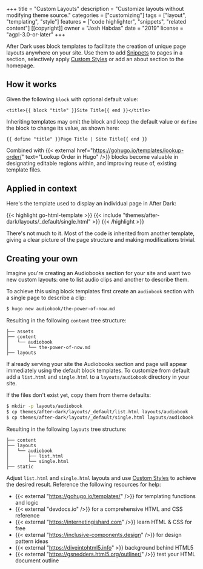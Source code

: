 +++
title = "Custom Layouts"
description = "Customize layouts without modifying theme source."
categories = ["customizing"]
tags = ["layout", "templating", "style"]
features = ["code highlighter", "snippets", "related content"]
[[copyright]]
  owner = "Josh Habdas"
  date = "2019"
  license = "agpl-3.0-or-later"
+++

After Dark uses block templates to facilitate the creation of unique page layouts anywhere on your site. Use them to add [Snippets](../snippets) to pages in a section, selectively apply [Custom Styles](../custom-styles) or add an about section to the homepage.

## How it works

Given the following `block` with optional default value:

```go-html-template
<title>{{ block "title" }}Site Title{{ end }}</title>
```

Inheriting templates may omit the block and keep the default value or `define` the block to change its value, as shown here:

```go-html-template
{{ define "title" }}Page Title | Site Title{{ end }}
```

Combined with {{< external href="https://gohugo.io/templates/lookup-order/" text="Lookup Order in Hugo" />}} blocks become valuable in designating editable regions within, and improving reuse of, existing template files.

## Applied in context

Here's the template used to display an individual page in After Dark:

{{< highlight go-html-template >}}
{{< include "themes/after-dark/layouts/_default/single.html" >}}
{{< /highlight >}}

There's not much to it. Most of the code is inherited from another template, giving a clear picture of the page structure and making modifications trivial.

## Creating your own

Imagine you're creating an Audiobooks section for your site and want two new custom layouts: one to list audio clips and another to describe them.

To achieve this using block templates first create an `audiobook` section with a single page to describe a clip:

```sh
$ hugo new audiobook/the-power-of-now.md
```

Resulting in the following `content` tree structure:

```
├── assets
├── content
│   └── audiobook
│       └── the-power-of-now.md
├── layouts
```

If already serving your site the Audiobooks section and page will appear immediately using the default block templates. To customize from default add a `list.html` and `single.html` to a `layouts/audiobook` directory in your site.

If the files don't exist yet, copy them from theme defaults:

```sh
$ mkdir -p layouts/audiobook
$ cp themes/after-dark/layouts/_default/list.html layouts/audiobook
$ cp themes/after-dark/layouts/_default/single.html layouts/audiobook
```

Resulting in the following `layouts` tree structure:

```
├── content
├── layouts
│   └── audiobook
│       ├── list.html
│       └── single.html
├── static
```

Adjust `list.html` and `single.html` layouts and use [Custom Styles](../custom-styles) to achieve the desired result. Reference the following resources for help:

- {{< external "https://gohugo.io/templates/" />}} for templating functions and logic
- {{< external "devdocs.io" />}} for a comprehensive HTML and CSS reference
- {{< external "https://internetingishard.com" />}} learn HTML & CSS for free
- {{< external "https://inclusive-components.design" />}} for design pattern ideas
- {{< external "https://diveintohtml5.info" >}} background behind HTML5
- {{< external "https://gsnedders.html5.org/outliner/" />}} test your HTML document outline
